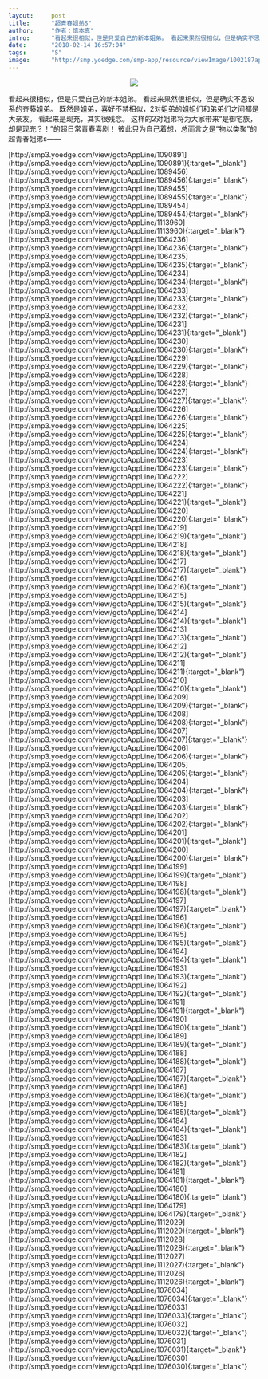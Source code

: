 ```yaml
---
layout:     post
title:      "超青春姐弟S"
author:     "作者：慎本真"
intro:      "看起来很相似，但是只爱自己的新本姐弟。 看起来果然很相似，但是确实不思议系的齐藤姐弟。 既然是姐弟，喜好不禁相似，2对姐弟的姐姐们和弟弟们之间都是大亲友。 看起来是现充，其实很残念。 这样的2对姐弟将为大家带来“是御宅族，却是现充？！”的超日常青春喜剧！ 彼此只为自己着想，总而言之是“物以类聚”的 超青春姐弟s——"
date:       "2018-02-14 16:57:04"
tags:       "S"
image:      "http://smp.yoedge.com/smp-app/resource/viewImage/1002187appline.png"
---
```

<div style="text-align: center">
<p><img src="http://smp.yoedge.com/smp-app/resource/viewImage/1002187appline.png"/></p>
</div>
<p class="post-meta">
<span>看起来很相似，但是只爱自己的新本姐弟。 看起来果然很相似，但是确实不思议系的齐藤姐弟。 既然是姐弟，喜好不禁相似，2对姐弟的姐姐们和弟弟们之间都是大亲友。 看起来是现充，其实很残念。 这样的2对姐弟将为大家带来“是御宅族，却是现充？！”的超日常青春喜剧！ 彼此只为自己着想，总而言之是“物以类聚”的 超青春姐弟s——</span>
</p>
[http://smp3.yoedge.com/view/gotoAppLine/1090891](http://smp3.yoedge.com/view/gotoAppLine/1090891){:target="_blank"}
[http://smp3.yoedge.com/view/gotoAppLine/1089456](http://smp3.yoedge.com/view/gotoAppLine/1089456){:target="_blank"}
[http://smp3.yoedge.com/view/gotoAppLine/1089455](http://smp3.yoedge.com/view/gotoAppLine/1089455){:target="_blank"}
[http://smp3.yoedge.com/view/gotoAppLine/1089454](http://smp3.yoedge.com/view/gotoAppLine/1089454){:target="_blank"}
[http://smp3.yoedge.com/view/gotoAppLine/1113960](http://smp3.yoedge.com/view/gotoAppLine/1113960){:target="_blank"}
[http://smp3.yoedge.com/view/gotoAppLine/1064236](http://smp3.yoedge.com/view/gotoAppLine/1064236){:target="_blank"}
[http://smp3.yoedge.com/view/gotoAppLine/1064235](http://smp3.yoedge.com/view/gotoAppLine/1064235){:target="_blank"}
[http://smp3.yoedge.com/view/gotoAppLine/1064234](http://smp3.yoedge.com/view/gotoAppLine/1064234){:target="_blank"}
[http://smp3.yoedge.com/view/gotoAppLine/1064233](http://smp3.yoedge.com/view/gotoAppLine/1064233){:target="_blank"}
[http://smp3.yoedge.com/view/gotoAppLine/1064232](http://smp3.yoedge.com/view/gotoAppLine/1064232){:target="_blank"}
[http://smp3.yoedge.com/view/gotoAppLine/1064231](http://smp3.yoedge.com/view/gotoAppLine/1064231){:target="_blank"}
[http://smp3.yoedge.com/view/gotoAppLine/1064230](http://smp3.yoedge.com/view/gotoAppLine/1064230){:target="_blank"}
[http://smp3.yoedge.com/view/gotoAppLine/1064229](http://smp3.yoedge.com/view/gotoAppLine/1064229){:target="_blank"}
[http://smp3.yoedge.com/view/gotoAppLine/1064228](http://smp3.yoedge.com/view/gotoAppLine/1064228){:target="_blank"}
[http://smp3.yoedge.com/view/gotoAppLine/1064227](http://smp3.yoedge.com/view/gotoAppLine/1064227){:target="_blank"}
[http://smp3.yoedge.com/view/gotoAppLine/1064226](http://smp3.yoedge.com/view/gotoAppLine/1064226){:target="_blank"}
[http://smp3.yoedge.com/view/gotoAppLine/1064225](http://smp3.yoedge.com/view/gotoAppLine/1064225){:target="_blank"}
[http://smp3.yoedge.com/view/gotoAppLine/1064224](http://smp3.yoedge.com/view/gotoAppLine/1064224){:target="_blank"}
[http://smp3.yoedge.com/view/gotoAppLine/1064223](http://smp3.yoedge.com/view/gotoAppLine/1064223){:target="_blank"}
[http://smp3.yoedge.com/view/gotoAppLine/1064222](http://smp3.yoedge.com/view/gotoAppLine/1064222){:target="_blank"}
[http://smp3.yoedge.com/view/gotoAppLine/1064221](http://smp3.yoedge.com/view/gotoAppLine/1064221){:target="_blank"}
[http://smp3.yoedge.com/view/gotoAppLine/1064220](http://smp3.yoedge.com/view/gotoAppLine/1064220){:target="_blank"}
[http://smp3.yoedge.com/view/gotoAppLine/1064219](http://smp3.yoedge.com/view/gotoAppLine/1064219){:target="_blank"}
[http://smp3.yoedge.com/view/gotoAppLine/1064218](http://smp3.yoedge.com/view/gotoAppLine/1064218){:target="_blank"}
[http://smp3.yoedge.com/view/gotoAppLine/1064217](http://smp3.yoedge.com/view/gotoAppLine/1064217){:target="_blank"}
[http://smp3.yoedge.com/view/gotoAppLine/1064216](http://smp3.yoedge.com/view/gotoAppLine/1064216){:target="_blank"}
[http://smp3.yoedge.com/view/gotoAppLine/1064215](http://smp3.yoedge.com/view/gotoAppLine/1064215){:target="_blank"}
[http://smp3.yoedge.com/view/gotoAppLine/1064214](http://smp3.yoedge.com/view/gotoAppLine/1064214){:target="_blank"}
[http://smp3.yoedge.com/view/gotoAppLine/1064213](http://smp3.yoedge.com/view/gotoAppLine/1064213){:target="_blank"}
[http://smp3.yoedge.com/view/gotoAppLine/1064212](http://smp3.yoedge.com/view/gotoAppLine/1064212){:target="_blank"}
[http://smp3.yoedge.com/view/gotoAppLine/1064211](http://smp3.yoedge.com/view/gotoAppLine/1064211){:target="_blank"}
[http://smp3.yoedge.com/view/gotoAppLine/1064210](http://smp3.yoedge.com/view/gotoAppLine/1064210){:target="_blank"}
[http://smp3.yoedge.com/view/gotoAppLine/1064209](http://smp3.yoedge.com/view/gotoAppLine/1064209){:target="_blank"}
[http://smp3.yoedge.com/view/gotoAppLine/1064208](http://smp3.yoedge.com/view/gotoAppLine/1064208){:target="_blank"}
[http://smp3.yoedge.com/view/gotoAppLine/1064207](http://smp3.yoedge.com/view/gotoAppLine/1064207){:target="_blank"}
[http://smp3.yoedge.com/view/gotoAppLine/1064206](http://smp3.yoedge.com/view/gotoAppLine/1064206){:target="_blank"}
[http://smp3.yoedge.com/view/gotoAppLine/1064205](http://smp3.yoedge.com/view/gotoAppLine/1064205){:target="_blank"}
[http://smp3.yoedge.com/view/gotoAppLine/1064204](http://smp3.yoedge.com/view/gotoAppLine/1064204){:target="_blank"}
[http://smp3.yoedge.com/view/gotoAppLine/1064203](http://smp3.yoedge.com/view/gotoAppLine/1064203){:target="_blank"}
[http://smp3.yoedge.com/view/gotoAppLine/1064202](http://smp3.yoedge.com/view/gotoAppLine/1064202){:target="_blank"}
[http://smp3.yoedge.com/view/gotoAppLine/1064201](http://smp3.yoedge.com/view/gotoAppLine/1064201){:target="_blank"}
[http://smp3.yoedge.com/view/gotoAppLine/1064200](http://smp3.yoedge.com/view/gotoAppLine/1064200){:target="_blank"}
[http://smp3.yoedge.com/view/gotoAppLine/1064199](http://smp3.yoedge.com/view/gotoAppLine/1064199){:target="_blank"}
[http://smp3.yoedge.com/view/gotoAppLine/1064198](http://smp3.yoedge.com/view/gotoAppLine/1064198){:target="_blank"}
[http://smp3.yoedge.com/view/gotoAppLine/1064197](http://smp3.yoedge.com/view/gotoAppLine/1064197){:target="_blank"}
[http://smp3.yoedge.com/view/gotoAppLine/1064196](http://smp3.yoedge.com/view/gotoAppLine/1064196){:target="_blank"}
[http://smp3.yoedge.com/view/gotoAppLine/1064195](http://smp3.yoedge.com/view/gotoAppLine/1064195){:target="_blank"}
[http://smp3.yoedge.com/view/gotoAppLine/1064194](http://smp3.yoedge.com/view/gotoAppLine/1064194){:target="_blank"}
[http://smp3.yoedge.com/view/gotoAppLine/1064193](http://smp3.yoedge.com/view/gotoAppLine/1064193){:target="_blank"}
[http://smp3.yoedge.com/view/gotoAppLine/1064192](http://smp3.yoedge.com/view/gotoAppLine/1064192){:target="_blank"}
[http://smp3.yoedge.com/view/gotoAppLine/1064191](http://smp3.yoedge.com/view/gotoAppLine/1064191){:target="_blank"}
[http://smp3.yoedge.com/view/gotoAppLine/1064190](http://smp3.yoedge.com/view/gotoAppLine/1064190){:target="_blank"}
[http://smp3.yoedge.com/view/gotoAppLine/1064189](http://smp3.yoedge.com/view/gotoAppLine/1064189){:target="_blank"}
[http://smp3.yoedge.com/view/gotoAppLine/1064188](http://smp3.yoedge.com/view/gotoAppLine/1064188){:target="_blank"}
[http://smp3.yoedge.com/view/gotoAppLine/1064187](http://smp3.yoedge.com/view/gotoAppLine/1064187){:target="_blank"}
[http://smp3.yoedge.com/view/gotoAppLine/1064186](http://smp3.yoedge.com/view/gotoAppLine/1064186){:target="_blank"}
[http://smp3.yoedge.com/view/gotoAppLine/1064185](http://smp3.yoedge.com/view/gotoAppLine/1064185){:target="_blank"}
[http://smp3.yoedge.com/view/gotoAppLine/1064184](http://smp3.yoedge.com/view/gotoAppLine/1064184){:target="_blank"}
[http://smp3.yoedge.com/view/gotoAppLine/1064183](http://smp3.yoedge.com/view/gotoAppLine/1064183){:target="_blank"}
[http://smp3.yoedge.com/view/gotoAppLine/1064182](http://smp3.yoedge.com/view/gotoAppLine/1064182){:target="_blank"}
[http://smp3.yoedge.com/view/gotoAppLine/1064181](http://smp3.yoedge.com/view/gotoAppLine/1064181){:target="_blank"}
[http://smp3.yoedge.com/view/gotoAppLine/1064180](http://smp3.yoedge.com/view/gotoAppLine/1064180){:target="_blank"}
[http://smp3.yoedge.com/view/gotoAppLine/1064179](http://smp3.yoedge.com/view/gotoAppLine/1064179){:target="_blank"}
[http://smp3.yoedge.com/view/gotoAppLine/1112029](http://smp3.yoedge.com/view/gotoAppLine/1112029){:target="_blank"}
[http://smp3.yoedge.com/view/gotoAppLine/1112028](http://smp3.yoedge.com/view/gotoAppLine/1112028){:target="_blank"}
[http://smp3.yoedge.com/view/gotoAppLine/1112027](http://smp3.yoedge.com/view/gotoAppLine/1112027){:target="_blank"}
[http://smp3.yoedge.com/view/gotoAppLine/1112026](http://smp3.yoedge.com/view/gotoAppLine/1112026){:target="_blank"}
[http://smp3.yoedge.com/view/gotoAppLine/1076034](http://smp3.yoedge.com/view/gotoAppLine/1076034){:target="_blank"}
[http://smp3.yoedge.com/view/gotoAppLine/1076033](http://smp3.yoedge.com/view/gotoAppLine/1076033){:target="_blank"}
[http://smp3.yoedge.com/view/gotoAppLine/1076032](http://smp3.yoedge.com/view/gotoAppLine/1076032){:target="_blank"}
[http://smp3.yoedge.com/view/gotoAppLine/1076031](http://smp3.yoedge.com/view/gotoAppLine/1076031){:target="_blank"}
[http://smp3.yoedge.com/view/gotoAppLine/1076030](http://smp3.yoedge.com/view/gotoAppLine/1076030){:target="_blank"}


